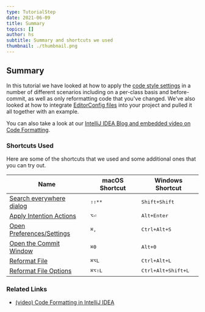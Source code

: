 ```yaml
---
type: TutorialStep
date: 2021-06-09
title: Summary
topics: []
author: hs
subtitle: Summary and shortcuts we used
thumbnail: ./thumbnail.png
---
```


## Summary

In this tutorial we have looked at how to apply the [code style settings](https://www.jetbrains.com/help/idea/configuring-code-style.html) in a number of different scenarios including on a per-class basis and before-commit, as well as only reformatting code that you've changed. We've also looked at how to integrate [EditorConfig files](https://editorconfig.org/) into your project and pulled it all together with an example.

You can also take a look at our [IntelliJ IDEA Blog and embedded video on Code Formatting](https://blog.jetbrains.com/idea/2020/06/code-formatting/).

### Shortcuts Used

Here are some of the shortcuts that we used and some additional ones that you can try out.

| Name                                                                                                          | macOS Shortcut  | Windows Shortcut            |
| ------------------------------------------------------------------------------------------------------------- | --------------- | --------------------------- |
| [Search everywhere dialog](https://www.jetbrains.com/help/idea/searching-everywhere.html)                     | <kbd>⇧⇧\*\*     | <kbd>Shift+Shift</kbd>      |
| [Apply Intention Actions](https://www.jetbrains.com/help/idea/intention-actions.html#apply-intention-actions) | <kbd>⌥⏎</kbd>   | <kbd>Alt+Enter</kbd>        |
| [Open Preferences/Settings](https://www.jetbrains.com/help/idea/configure-project-settings.html)              | <kbd>⌘,</kbd>   | <kbd>Ctrl+Alt+S</kbd>       |
| [Open the Commit Window](https://www.jetbrains.com/help/idea/commit-and-push-changes.html#commit)             | <kbd>⌘0</kbd>   | <kbd>Alt+0</kbd>            |
| [Reformat File](https://www.jetbrains.com/help/idea/reformat-and-rearrange-code.html#reformat_code)           | <kbd>⌘⌥L</kbd>  | <kbd>Ctrl+Alt+L</kbd>       |
| [Reformat File Options](https://www.jetbrains.com/help/idea/reformat-and-rearrange-code.html#reformat_file)   | <kbd>⌘⌥⇧L</kbd> | <kbd>Ctrl+Alt+Shift+L</kbd> |

### Related Links

- [(video) Code Formatting in IntelliJ IDEA](https://www.youtube.com/watch?v=vjVWjocENLg)
